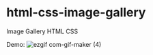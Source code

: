 # html-css-image-gallery
Image Gallery HTML CSS

Demo: ![ezgif com-gif-maker (4)](https://user-images.githubusercontent.com/97748602/171193557-417caf24-ea08-4ad7-ba2a-21ddc9b58dc8.gif)
